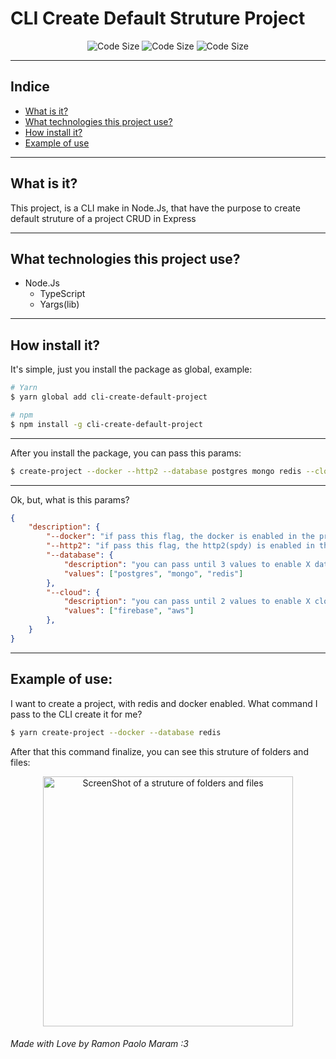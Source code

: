 # CLI Create Default Struture Project

<div align="center">

![Code Size](https://img.shields.io/github/languages/code-size/ramonpaolo/cli-create-default-project?style=flat-square)
![Code Size](https://img.shields.io/npm/dm/cli-create-default-project?style=flat-square)
![Code Size](https://img.shields.io/npm/l/cli-create-default-project?style=flat-square)

</div>

---

## Indice
- [What is it?](#what-is-it)
- [What technologies this project use?](#what-technologies-this-project-use)
- [How install it?](#how-install-it)
- [Example of use](#example-of-use)

---

## What is it?
This project, is a CLI make in Node.Js, that have the purpose to create default struture of a project CRUD in Express

---

## What technologies this project use?
- Node.Js
    - TypeScript
    - Yargs(lib)

---

## How install it?
It's simple, just you install the package as global, example:

```bash
# Yarn
$ yarn global add cli-create-default-project

# npm
$ npm install -g cli-create-default-project
```

---

After you install the package, you can pass this params:

```bash
$ create-project --docker --http2 --database postgres mongo redis --cloud firebase aws
```

---

Ok, but, what is this params?
```json
{
    "description": {
        "--docker": "if pass this flag, the docker is enabled in the project",
        "--http2": "if pass this flag, the http2(spdy) is enabled in the project(express)",
        "--database": {
            "description": "you can pass until 3 values to enable X database in the project",
            "values": ["postgres", "mongo", "redis"]
        },
        "--cloud": {
            "description": "you can pass until 2 values to enable X cloud provider(sdk) in the project",
            "values": ["firebase", "aws"]
        },
    }
}
```

---

## Example of use:
I want to create a project, with redis and docker enabled. What command I pass to the CLI create it for me?

```bash
$ yarn create-project --docker --database redis
```

After that this command finalize, you can see this struture of folders and files:

<center>

<img src="https://ik.imagekit.io/9t3dbkxrtl/Captura_de_Tela_2022-12-18_a%CC%80s_20.51.32_xiU1fXYSb.png?ik-sdk-version=javascript-1.4.3&updatedAt=1671407500410" alt="ScreenShot of a struture of folders and files" height="400">

</center>

###### Made with Love by Ramon Paolo Maram :3
